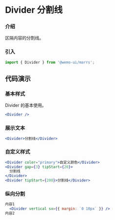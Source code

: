 # Divider 分割线

### 介绍

区隔内容的分割线。


### 引入

```js
import { Divider } from '@wemo-ui/marrs';
```

## 代码演示

### 基本样式

Divider 的基本使用。

```jsx
<Divider />
```

### 展示文本

```jsx
<Divider>分割线</Divider>
```

### 自定义样式

```jsx
<Divider color="primary">自定义颜色</Divider>
<Divider gap={3} tipStart={20}>
  分割线
</Divider>
<Divider tipStart={200}>分割线</Divider>
```

### 纵向分割

```jsx
内容1
  <Divider vertical sx={{ margin: `0 10px` }} />
内容2
```